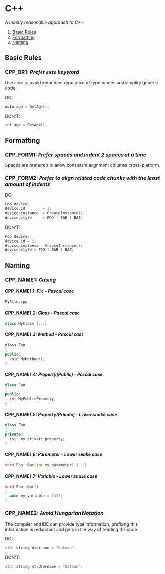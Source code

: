 # C++

_A mostly reasonable approach to C++._

1. [Basic Rules](#basic-rules)
1. [Formatting](#formatting)
1. [Naming](#naming)

## Basic Rules

### CPP_BR1: _Prefer `auto` keyword_

Use `auto` to avoid redundant reputation of type names and simplify generic code.

DO:

```cpp
auto age = GetAge();
```

DON'T:

```cpp
int age = GetAge();
```

## Formatting

### CPP_FORM1: _Prefer spaces and indent 2 spaces at a time_

Spaces are preferred to allow consistent alignment columns cross-platform.

### CPP_FORM2: _Prefer to align related code chunks with the least amount of indents_

DO:

```cpp
Foo device;
device.id        = 1;
device.instance  = CreateInstance();
device.style     = FOO | BAR | BAZ;
```

DON'T:

```cpp
Foo device;
device.id = 1;
device.instance = CreateInstance();
device.style = FOO | BAR | BAZ;
```

## Naming

### CPP_NAME1: _Casing_

#### CPP_NAME1.1: _File - Pascal case_

```txt
MyFile.cpp
```

#### CPP_NAME1.2: _Class - Pascal case_

```cpp
class MyClass {...}
```

#### CPP_NAME1.3: _Method - Pascal case_

```cpp
class Foo
{
public:
  void MyMethod();
}
```

#### CPP_NAME1.4: _Property(Public) - Pascal case_

```cpp
class Foo
{
public:
  int MyPublicProperty;
}
```

#### CPP_NAME1.5: _Property(Private) - Lower snake case_

```cpp
class Foo
{
private:
  int _my_private_property;
}
```

#### CPP_NAME1.6: _Parameter - Lower snake case_

```cpp
void Foo::Bar(int my_parameter) {...}
```

#### CPP_NAME1.7: _Variable - Lower snake case_

```cpp
void Foo::Bar()
{
  auto my_variable = 1337;
}
```

### CPP_NAME2: _Avoid Hungarian Notation_

The compiler and IDE can provide type information, prefixing this information is redundant and gets in the way of reading the code.

DO:

```cpp
std::string username = "batman";
```

DON'T:

```cpp
std::string strUsername = "batman";
```
